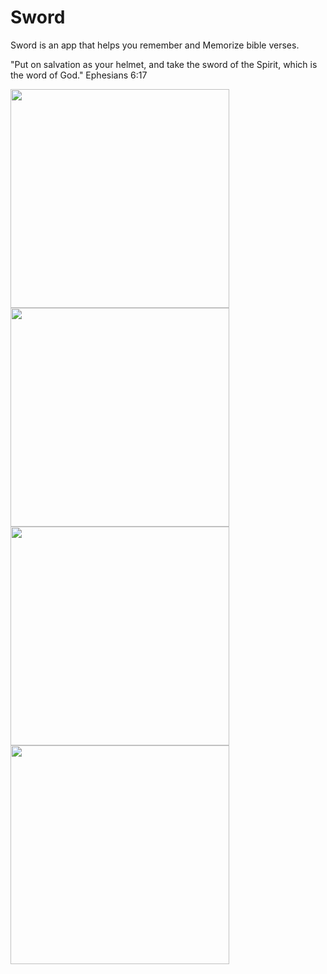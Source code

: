 # Sword
Sword is an app that helps you remember and Memorize bible verses.

"Put on salvation as your helmet, and take the sword of the Spirit, which is the word of God." Ephesians 6:17
 
 
<img src="https://user-images.githubusercontent.com/79062633/217060486-02e0881e-f997-43e5-8429-db0536e1d90b.PNG" width="350">
<img src="https://user-images.githubusercontent.com/79062633/217060461-0d5557ef-b479-4868-88b9-42525371e5a8.PNG" width="350">
<img src="https://user-images.githubusercontent.com/79062633/217060428-65f113b1-b4bb-4a55-9493-a60c29f5da66.PNG" width="350">
<img src="https://user-images.githubusercontent.com/79062633/217060169-3c7fab4c-d6b2-4770-a2ca-5bf8cfb2b32f.PNG" width="350">






